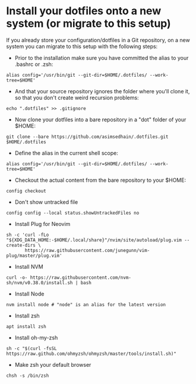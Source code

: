 # Install your dotfiles onto a new system (or migrate to this setup)

If you already store your configuration/dotfiles in a Git repository, on a new system you can migrate to this setup with the following steps:

* Prior to the installation make sure you have committed the alias to your .bashrc or .zsh:

```
alias config='/usr/bin/git --git-dir=$HOME/.dotfiles/ --work-tree=$HOME'
```

* And that your source repository ignores the folder where you'll clone it, so that you don't create weird recursion problems:

```
echo ".dotfiles" >> .gitignore
```

* Now clone your dotfiles into a bare repository in a "dot" folder of your $HOME:

```
git clone --bare https://github.com/asimsedhain/.dotfiles.git $HOME/.dotfiles
```
* Define the alias in the current shell scope:
```
alias config='/usr/bin/git --git-dir=$HOME/.dotfiles/ --work-tree=$HOME'
```
* Checkout the actual content from the bare repository to your $HOME:
```
config checkout
```
* Don't show untracked file
```
config config --local status.showUntrackedFiles no
```
* Install Plug for Neovim
```
sh -c 'curl -fLo "${XDG_DATA_HOME:-$HOME/.local/share}"/nvim/site/autoload/plug.vim --create-dirs \
       https://raw.githubusercontent.com/junegunn/vim-plug/master/plug.vim'
```
* Install NVM
```
curl -o- https://raw.githubusercontent.com/nvm-sh/nvm/v0.38.0/install.sh | bash
```
* Install Node
```
nvm install node # "node" is an alias for the latest version
```
* Install zsh
```
apt install zsh
```
* Install oh-my-zsh
```
sh -c "$(curl -fsSL https://raw.github.com/ohmyzsh/ohmyzsh/master/tools/install.sh)"

```
* Make zsh your default browser
```
chsh -s /bin/zsh
```
